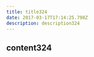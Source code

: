 ```yaml
---
title: title324
date: 2017-03-17T17:14:25.798Z
description: description324
---
```


## content324
  
